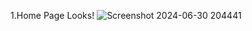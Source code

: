 
1.Home Page Looks!
![Screenshot 2024-06-30 204441](https://github.com/BhuvanGhosh/Android_Calculator/assets/93257977/36e29dcb-2b6d-403b-9b75-500c6cf4289f)
